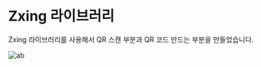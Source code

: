 # Zxing 라이브러리

Zxing 라이브러리를 사용해서 QR 스캔 부분과 QR 코드 만드는 부분을 만들었습니다.




![ab](https://github.com/tvroom88/AIO_Android_Kotlin_Support_Material/assets/4710854/a91e32c5-67e0-42a8-8779-ef6640e36a25)
